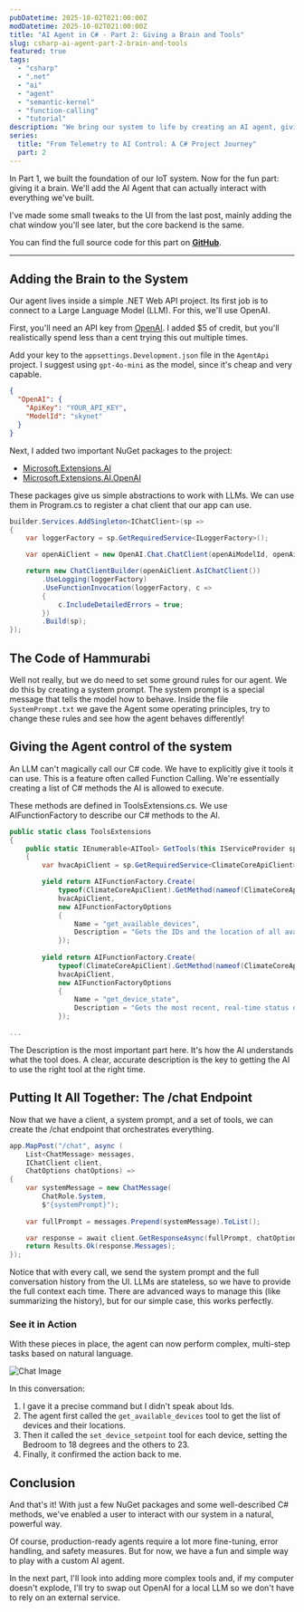 ```yaml
---
pubDatetime: 2025-10-02T021:00:00Z
modDatetime: 2025-10-02T021:00:00Z
title: "AI Agent in C# - Part 2: Giving a Brain and Tools"
slug: csharp-ai-agent-part-2-brain-and-tools
featured: true
tags:
  - "csharp"
  - ".net"
  - "ai"
  - "agent"
  - "semantic-kernel"
  - "function-calling"
  - "tutorial"
description: "We bring our system to life by creating an AI agent, giving it rules, and equipping it with tools to interact with our C# backend."
series:
  title: "From Telemetry to AI Control: A C# Project Journey"
  part: 2
---
```


In Part 1, we built the foundation of our IoT system. Now for the fun part: giving it a brain. We'll add the AI Agent that can actually interact with everything we've built.

I've made some small tweaks to the UI from the last post, mainly adding the chat window you'll see later, but the core backend is the same.

You can find the full source code for this part on **[GitHub](https://github.com/alexdtm9/climate-core/tree/ai-series/02-add-ai-agent)**.


---
## Adding the Brain to the System
Our agent lives inside a simple .NET Web API project. Its first job is to connect to a Large Language Model (LLM). For this, we'll use OpenAI.

First, you'll need an API key from [OpenAI](https://platform.openai.com/account/api-keys). I added $5 of credit, but you'll realistically spend less than a cent trying this out multiple times.

Add your key to the `appsettings.Development.json` file in the `AgentApi` project. I suggest using `gpt-4o-mini` as the model, since it's cheap and very capable.

```json
{
  "OpenAI": {
    "ApiKey": "YOUR_API_KEY",
    "ModelId": "skynet"
  }
}
```

Next, I added two important NuGet packages to the project:
* [Microsoft.Extensions.AI](https://www.nuget.org/packages/Microsoft.Extensions.AI)
* [Microsoft.Extensions.AI.OpenAI](https://www.nuget.org/packages/Microsoft.Extensions.AI.OpenAI)

These packages give us simple abstractions to work with LLMs. We can use them in Program.cs to register a chat client that our app can use.
```csharp
builder.Services.AddSingleton<IChatClient>(sp =>
{
    var loggerFactory = sp.GetRequiredService<ILoggerFactory>();

    var openAiClient = new OpenAI.Chat.ChatClient(openAiModelId, openAiApiKey);

    return new ChatClientBuilder(openAiClient.AsIChatClient())
        .UseLogging(loggerFactory)
        .UseFunctionInvocation(loggerFactory, c =>
        {
            c.IncludeDetailedErrors = true;
        })
        .Build(sp);
});
```

## The Code of Hammurabi
Well not really, but we do need to set some ground rules for our agent. 
We do this by creating a system prompt. The system prompt is a special message that tells the model how to behave.
Inside the file `SystemPrompt.txt` we gave the Agent some operating principles, try to change these rules and see how the agent behaves differently!

## Giving the Agent control of the system
An LLM can't magically call our C# code. We have to explicitly give it tools it can use. This is a feature often called Function Calling. We're essentially creating a list of C# methods the AI is allowed to execute.

These methods are defined in ToolsExtensions.cs. We use AIFunctionFactory to describe our C# methods to the AI.
```csharp
public static class ToolsExtensions
{
    public static IEnumerable<AITool> GetTools(this IServiceProvider sp)
    {
        var hvacApiClient = sp.GetRequiredService<ClimateCoreApiClient>();

        yield return AIFunctionFactory.Create(
            typeof(ClimateCoreApiClient).GetMethod(nameof(ClimateCoreApiClient.GetAvailableDevicesAsync))!,
            hvacApiClient,
            new AIFunctionFactoryOptions
            {
                Name = "get_available_devices",
                Description = "Gets the IDs and the location of all available HVAC devices.",
            });
        
        yield return AIFunctionFactory.Create(
            typeof(ClimateCoreApiClient).GetMethod(nameof(ClimateCoreApiClient.GetDeviceStateAsync), [typeof(string)])!,
            hvacApiClient,
            new AIFunctionFactoryOptions
            {
                Name = "get_device_state",
                Description = "Gets the most recent, real-time status of a specific HVAC device.",
            });

...
```
The Description is the most important part here. It's how the AI understands what the tool does. A clear, accurate description is the key to getting the AI to use the right tool at the right time.

## Putting It All Together: The /chat Endpoint
Now that we have a client, a system prompt, and a set of tools, we can create the /chat endpoint that orchestrates everything.

```csharp
app.MapPost("/chat", async (
    List<ChatMessage> messages,
    IChatClient client,
    ChatOptions chatOptions) =>
{
    var systemMessage = new ChatMessage(
        ChatRole.System,
        $"{systemPrompt}");
    
    var fullPrompt = messages.Prepend(systemMessage).ToList();

    var response = await client.GetResponseAsync(fullPrompt, chatOptions);
    return Results.Ok(response.Messages);
});
```

Notice that with every call, we send the system prompt and the full conversation history from the UI. LLMs are stateless, so we have to provide the full context each time. There are advanced ways to manage this (like summarizing the history), but for our simple case, this works perfectly.

### See it in Action
With these pieces in place, the agent can now perform complex, multi-step tasks based on natural language.

![Chat Image](https://alexdtm9floppydisk.blob.core.windows.net/blog-images/03.chat.webp)

In this conversation:
1. I gave it a precise command but I didn't speak about Ids.
2. The agent first called the `get_available_devices` tool to get the list of devices and their locations.
3. Then it called the `set_device_setpoint` tool for each device, setting the Bedroom to 18 degrees and the others to 23.
4. Finally, it confirmed the action back to me.

## Conclusion
And that's it! With just a few NuGet packages and some well-described C# methods, we've enabled a user to interact with our system in a natural, powerful way.

Of course, production-ready agents require a lot more fine-tuning, error handling, and safety measures. But for now, we have a fun and simple way to play with a custom AI agent.

In the next part, I'll look into adding more complex tools and, if my computer doesn't explode, I'll try to swap out OpenAI for a local LLM so we don't have to rely on an external service.